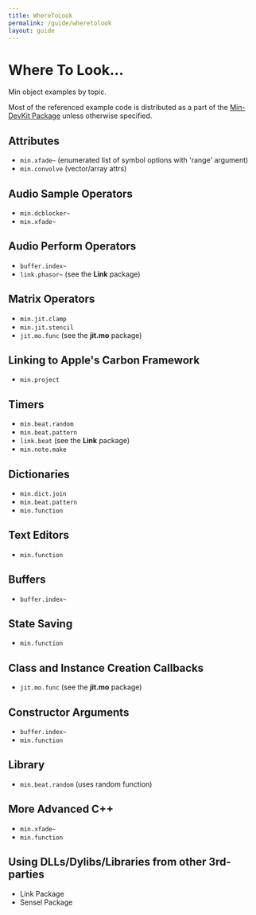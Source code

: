 ```yaml
---
title: WhereToLook
permalink: /guide/wheretolook
layout: guide
---
```

# Where To Look...

Min object examples by topic.

Most of the referenced example code is distributed as a part of the [Min-DevKit Package](https://github.com/Cycling74/min-devkit) unless otherwise specified.


## Attributes

* `min.xfade~` (enumerated list of symbol options with 'range' argument)
* `min.convolve` (vector/array attrs)


## Audio Sample Operators

* `min.dcblocker~`
* `min.xfade~`


## Audio Perform Operators

* `buffer.index~`
* `link.phasor~` (see the **Link** package)


## Matrix Operators

* `min.jit.clamp`
* `min.jit.stencil`
* `jit.mo.func` (see the **jit.mo** package)


## Linking to Apple's Carbon Framework

* `min.project`


## Timers

* `min.beat.random`
* `min.beat.pattern`
* `link.beat` (see the **Link** package)
* `min.note.make`


## Dictionaries

* `min.dict.join`
* `min.beat.pattern`
* `min.function`


## Text Editors

* `min.function`


## Buffers

* `buffer.index~`


## State Saving

* `min.function`


## Class and Instance Creation Callbacks

* `jit.mo.func` (see the **jit.mo** package)


## Constructor Arguments

* `buffer.index~`
* `min.function`


## Library

* `min.beat.random` (uses random function)


## More Advanced C++

* `min.xfade~` 
* `min.function`

## Using DLLs/Dylibs/Libraries from other 3rd-parties

* Link Package
* Sensel Package
